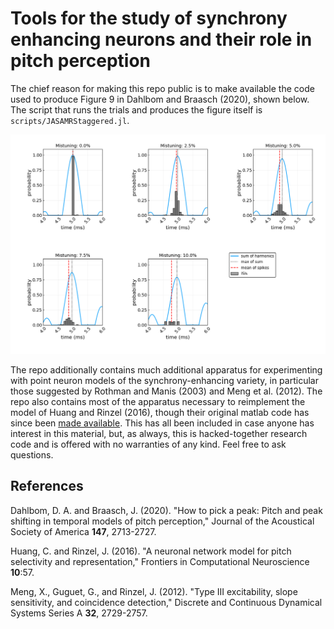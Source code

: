 # Tools for the study of synchrony enhancing neurons and their role in pitch perception

The chief reason for making this repo public is to make available the code used to produce Figure 9
in Dahlbom and Braasch (2020), shown below.  The script that runs the trials and produces the figure itself is `scripts/JASAMRStaggered.jl`.

![GitHub Logo](/figures/JASA_Figure_9.png)


The repo additionally contains much additional apparatus for experimenting with point neuron models of the synchrony-enhancing variety,
in particular those suggested by Rothman and Manis (2003) and Meng et al. (2012).  The repo also contains most of the apparatus 
necessary to reimplement the model of Huang and Rinzel (2016), though their original matlab code has since been 
[made available](https://github.com/hcc11/PitchModel). This has all been included in case anyone has interest in this material, but,
as always, this is hacked-together research code and is offered with no warranties of any kind.  Feel free to ask questions.

## References
Dahlbom, D. A. and Braasch, J. (2020). "How to pick a peak: Pitch and peak shifting in temporal models of 
pitch perception," Journal of the Acoustical Society of America **147**, 2713-2727.

Huang, C. and Rinzel, J. (2016). "A neuronal network model for pitch selectivity and representation," 
Frontiers in Computational Neuroscience **10**:57.

Meng, X., Guguet, G., and Rinzel, J. (2012). "Type III excitability, slope sensitivity, and 
coincidence detection," Discrete and Continuous Dynamical Systems Series A **32**, 2729-2757.
